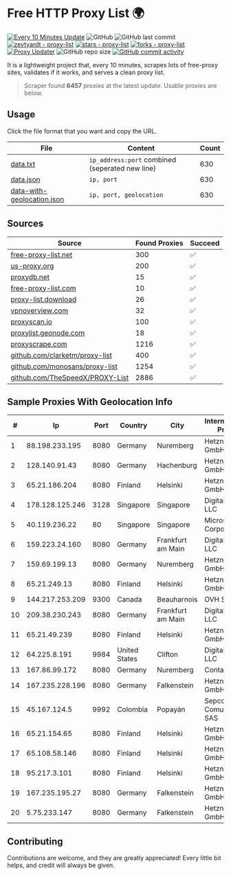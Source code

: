 
# Free HTTP Proxy List 🌍

[![Every 10 Minutes Update](https://github.com/mertguvencli/http-proxy-list/actions/workflows/main.yml/badge.svg?branch=main)](https://github.com/mertguvencli/http-proxy-list/actions/workflows/main.yml)
![GitHub](https://img.shields.io/github/license/mertguvencli/http-proxy-list)
![GitHub last commit](https://img.shields.io/github/last-commit/mertguvencli/http-proxy-list)
[![zevtyardt - proxy-list](https://img.shields.io/static/v1?label=zevtyardt&message=proxy-list&color=blue&logo=github)](https://github.com/zevtyardt/proxy-list "Go to GitHub repo")
[![stars - proxy-list](https://img.shields.io/github/stars/zevtyardt/proxy-list?style=social)](https://github.com/zevtyardt/proxy-list)
[![forks - proxy-list](https://img.shields.io/github/forks/zevtyardt/proxy-list?style=social)](https://github.com/zevtyardt/proxy-list)
[![Proxy Updater](https://github.com/zevtyardt/proxy-list/workflows/Proxy%20Updater/badge.svg)](https://github.com/zevtyardt/proxy-list/actions?query=workflow:"Proxy+Updater")
![GitHub repo size](https://img.shields.io/github/repo-size/zevtyardt/proxy-list)
[![GitHub commit activity](https://img.shields.io/github/commit-activity/m/zevtyardt/proxy-list?logo=commits)](https://github.com/zevtyardt/proxy-list/commits/main)

It is a lightweight project that, every 10 minutes, scrapes lots of free-proxy sites, validates if it works, and serves a clean proxy list.

> Scraper found **6457** proxies at the latest update. Usable proxies are below.

## Usage

Click the file format that you want and copy the URL.

|File|Content|Count|
|----|-------|-----|
|[data.txt](https://raw.githubusercontent.com/mertguvencli/http-proxy-list/main/proxy-list/data.txt)|`ip_address:port` combined (seperated new line)|630|
|[data.json](https://raw.githubusercontent.com/mertguvencli/http-proxy-list/main/proxy-list/data.json)|`ip, port`|630|
|[data-with-geolocation.json](https://raw.githubusercontent.com/mertguvencli/http-proxy-list/main/proxy-list/data-with-geolocation.json)|`ip, port, geolocation`|630|

## Sources

|Source|Found Proxies|Succeed|
|------|-------------|-------|
|[free-proxy-list.net](https://free-proxy-list.net)|300|✅|
|[us-proxy.org](https://www.us-proxy.org)|200|✅|
|[proxydb.net](http://proxydb.net)|15|✅|
|[free-proxy-list.com](https://free-proxy-list.com/?page=&port=&type%5B%5D=http&type%5B%5D=https&up_time=0&search=Search)|10|✅|
|[proxy-list.download](https://www.proxy-list.download/HTTP)|26|✅|
|[vpnoverview.com](https://vpnoverview.com/privacy/anonymous-browsing/free-proxy-servers)|32|✅|
|[proxyscan.io](https://www.proxyscan.io)|100|✅|
|[proxylist.geonode.com](https://proxylist.geonode.com/api/proxy-list?limit=300&page=1&sort_by=lastChecked&sort_type=desc&protocols=http,https)|18|✅|
|[proxyscrape.com](https://api.proxyscrape.com/v2/?request=displayproxies&protocol=http&timeout=10000&country=all&ssl=all&anonymity=all)|1216|✅|
|[github.com/clarketm/proxy-list](https://raw.githubusercontent.com/clarketm/proxy-list/master/proxy-list-raw.txt)|400|✅|
|[github.com/monosans/proxy-list](https://raw.githubusercontent.com/monosans/proxy-list/main/proxies/http.txt)|1254|✅|
|[github.com/TheSpeedX/PROXY-List](https://raw.githubusercontent.com/TheSpeedX/PROXY-List/master/http.txt)|2886|✅|


## Sample Proxies With Geolocation Info

|#|Ip|Port|Country|City|Internet Service Provider|
|-|--|----|-------|----|-------------------------|
|1|88.198.233.195|8080|Germany|Nuremberg|Hetzner Online GmbH|
|2|128.140.91.43|8080|Germany|Hachenburg|Hetzner Online GmbH|
|3|65.21.186.204|8080|Finland|Helsinki|Hetzner Online GmbH|
|4|178.128.125.246|3128|Singapore|Singapore|DigitalOcean, LLC|
|5|40.119.236.22|80|Singapore|Singapore|Microsoft Corporation|
|6|159.223.24.160|8080|Germany|Frankfurt am Main|DigitalOcean, LLC|
|7|159.69.199.13|8080|Germany|Nuremberg|Hetzner Online GmbH|
|8|65.21.249.13|8080|Finland|Helsinki|Hetzner Online GmbH|
|9|144.217.253.209|9300|Canada|Beauharnois|OVH SAS|
|10|209.38.230.243|8080|Germany|Frankfurt am Main|DigitalOcean, LLC|
|11|65.21.49.239|8080|Finland|Helsinki|Hetzner Online GmbH|
|12|64.225.8.191|9984|United States|Clifton|DigitalOcean, LLC|
|13|167.86.99.172|8080|Germany|Nuremberg|Contabo GmbH|
|14|167.235.228.196|8080|Germany|Falkenstein|Hetzner Online GmbH|
|15|45.167.124.5|9992|Colombia|Popayán|Sepcom Comunicaciones SAS|
|16|65.21.154.65|8080|Finland|Helsinki|Hetzner Online GmbH|
|17|65.108.58.146|8080|Finland|Helsinki|Hetzner Online GmbH|
|18|95.217.3.101|8080|Finland|Helsinki|Hetzner Online GmbH|
|19|167.235.195.27|8080|Germany|Falkenstein|Hetzner Online GmbH|
|20|5.75.233.147|8080|Germany|Falkenstein|Hetzner Online GmbH|



## Contributing

Contributions are welcome, and they are greatly appreciated! Every
little bit helps, and credit will always be given.


